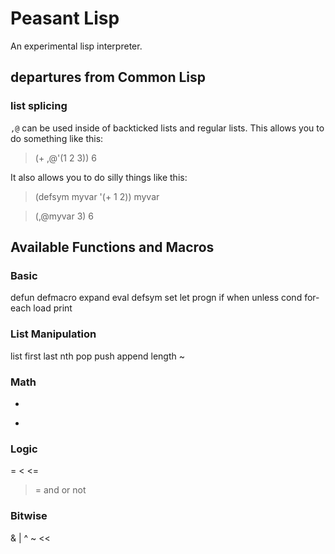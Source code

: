 # Peasant Lisp

An experimental lisp interpreter.



## departures from Common Lisp

### list splicing
`,@` can be used inside of backticked lists and regular lists.
This allows you to do something like this:

> (+ ,@'(1 2 3))
6

It also allows you to do silly things like this:

> (defsym myvar '(+ 1 2))
myvar

> (,@myvar 3)
6

## Available Functions and Macros

### Basic
defun
defmacro
expand
eval
defsym
set
let
progn
if
when
unless
cond
for-each
load
print

### List Manipulation
list
first
last
nth
pop
push
append
length
~

### Math
+
*

### Logic
=
<
<=
>
>=
and
or
not

### Bitwise
&
|
^
~
<<
>>